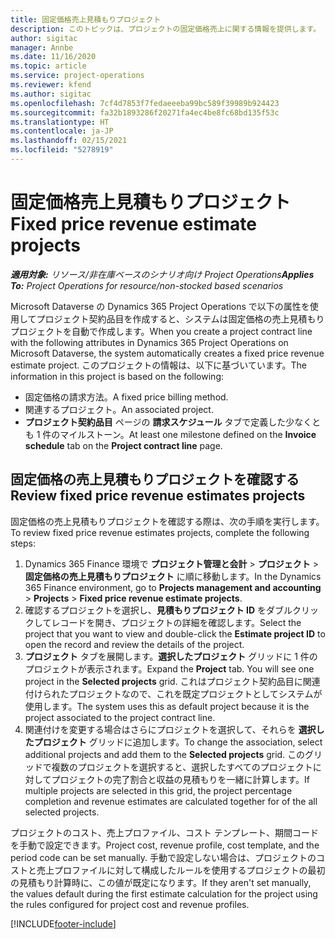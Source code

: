 ```yaml
---
title: 固定価格売上見積もりプロジェクト
description: このトピックは、プロジェクトの固定価格売上に関する情報を提供します。
author: sigitac
manager: Annbe
ms.date: 11/16/2020
ms.topic: article
ms.service: project-operations
ms.reviewer: kfend
ms.author: sigitac
ms.openlocfilehash: 7cf4d7853f7fedaeeeba99bc589f39989b924423
ms.sourcegitcommit: fa32b1893286f20271fa4ec4be8fc68bd135f53c
ms.translationtype: HT
ms.contentlocale: ja-JP
ms.lasthandoff: 02/15/2021
ms.locfileid: "5278919"
---
```

# <a name="fixed-price-revenue-estimate-projects"></a><span data-ttu-id="4b14b-103">固定価格売上見積もりプロジェクト</span><span class="sxs-lookup"><span data-stu-id="4b14b-103">Fixed price revenue estimate projects</span></span> 

<span data-ttu-id="4b14b-104">_**適用対象:** リソース/非在庫ベースのシナリオ向け Project Operations_</span><span class="sxs-lookup"><span data-stu-id="4b14b-104">_**Applies To:** Project Operations for resource/non-stocked based scenarios_</span></span>

<span data-ttu-id="4b14b-105">Microsoft Dataverse の Dynamics 365 Project Operations で以下の属性を使用してプロジェクト契約品目を作成すると、システムは固定価格の売上見積もりプロジェクトを自動で作成します。</span><span class="sxs-lookup"><span data-stu-id="4b14b-105">When you create a project contract line with the following attributes in Dynamics 365 Project Operations on Microsoft Dataverse, the system automatically creates a fixed price revenue estimate project.</span></span> <span data-ttu-id="4b14b-106">このプロジェクトの情報は、以下に基づいています。</span><span class="sxs-lookup"><span data-stu-id="4b14b-106">The information in this project is based on the following:</span></span>

  - <span data-ttu-id="4b14b-107">固定価格の請求方法。</span><span class="sxs-lookup"><span data-stu-id="4b14b-107">A fixed price billing method.</span></span>
  - <span data-ttu-id="4b14b-108">関連するプロジェクト。</span><span class="sxs-lookup"><span data-stu-id="4b14b-108">An associated project.</span></span>
  - <span data-ttu-id="4b14b-109">**プロジェクト契約品目** ページの **請求スケジュール** タブで定義した少なくとも 1 件のマイルストーン。</span><span class="sxs-lookup"><span data-stu-id="4b14b-109">At least one milestone defined on the **Invoice schedule** tab on the **Project contract line** page.</span></span>

## <a name="review-fixed-price-revenue-estimates-projects"></a><span data-ttu-id="4b14b-110">固定価格の売上見積もりプロジェクトを確認する</span><span class="sxs-lookup"><span data-stu-id="4b14b-110">Review fixed price revenue estimates projects</span></span>
<span data-ttu-id="4b14b-111">固定価格の売上見積もりプロジェクトを確認する際は、次の手順を実行します。</span><span class="sxs-lookup"><span data-stu-id="4b14b-111">To review fixed price revenue estimates projects, complete the following steps:</span></span>

1. <span data-ttu-id="4b14b-112">Dynamics 365 Finance 環境で **プロジェクト管理と会計** > **プロジェクト** > **固定価格の売上見積もりプロジェクト** に順に移動します。</span><span class="sxs-lookup"><span data-stu-id="4b14b-112">In the Dynamics 365 Finance environment, go to **Projects management and accounting** > **Projects** > **Fixed price revenue estimate projects**.</span></span>
2. <span data-ttu-id="4b14b-113">確認するプロジェクトを選択し、**見積もりプロジェクト ID** をダブルクリックしてレコードを開き、プロジェクトの詳細を確認します。</span><span class="sxs-lookup"><span data-stu-id="4b14b-113">Select the project that you want to view and double-click the **Estimate project ID** to open the record and review the details of the project.</span></span>
3. <span data-ttu-id="4b14b-114">**プロジェクト** タブを展開します。**選択したプロジェクト** グリッドに 1 件のプロジェクトが表示されます。</span><span class="sxs-lookup"><span data-stu-id="4b14b-114">Expand the **Project** tab. You will see one project in the **Selected projects** grid.</span></span> <span data-ttu-id="4b14b-115">これはプロジェクト契約品目に関連付けられたプロジェクトなので、これを既定プロジェクトとしてシステムが使用します。</span><span class="sxs-lookup"><span data-stu-id="4b14b-115">The system uses this as default project because it is the project associated to the project contract line.</span></span> 
4. <span data-ttu-id="4b14b-116">関連付けを変更する場合はさらにプロジェクトを選択して、それらを **選択したプロジェクト** グリッドに追加します。</span><span class="sxs-lookup"><span data-stu-id="4b14b-116">To change the association, select additional projects and add them to the **Selected projects** grid.</span></span> <span data-ttu-id="4b14b-117">このグリッドで複数のプロジェクトを選択すると、選択したすべてのプロジェクトに対してプロジェクトの完了割合と収益の見積もりを一緒に計算します。</span><span class="sxs-lookup"><span data-stu-id="4b14b-117">If multiple projects are selected in this grid, the project percentage completion and revenue estimates are calculated together for of the all selected projects.</span></span>

  <span data-ttu-id="4b14b-118">プロジェクトのコスト、売上プロファイル、コスト テンプレート、期間コードを手動で設定できます。</span><span class="sxs-lookup"><span data-stu-id="4b14b-118">Project cost, revenue profile, cost template, and the period code can be set manually.</span></span> <span data-ttu-id="4b14b-119">手動で設定しない場合は、プロジェクトのコストと売上プロファイルに対して構成したルールを使用するプロジェクトの最初の見積もり計算時に、この値が既定になります。</span><span class="sxs-lookup"><span data-stu-id="4b14b-119">If they aren't set manually, the values default during the first estimate calculation for the project using the rules configured for project cost and revenue profiles.</span></span>



[!INCLUDE[footer-include](../includes/footer-banner.md)]